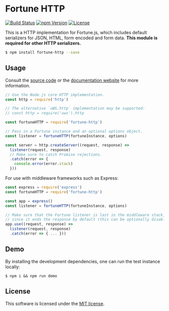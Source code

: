 # Fortune HTTP

[![Build Status](https://img.shields.io/travis/fortunejs/fortune-http/master.svg?style=flat-square)](https://travis-ci.org/fortunejs/fortune-http)
[![npm Version](https://img.shields.io/npm/v/fortune-http.svg?style=flat-square)](https://www.npmjs.com/package/fortune-http)
[![License](https://img.shields.io/npm/l/fortune-http.svg?style=flat-square)](https://raw.githubusercontent.com/fortunejs/fortune-http/master/LICENSE)

This is a HTTP implementation for Fortune.js, which includes default serializers for JSON, HTML, form encoded and form data. **This module is required for other HTTP serializers.**

```sh
$ npm install fortune-http --save
```


## Usage

Consult the [source code](https://github.com/fortunejs/fortune-http/tree/master/lib) or the [documentation website](http://fortune.js.org/api) for more information.

```js
// Use the Node.js core HTTP implementation.
const http = require('http')

// The alternative `uWS.http` implementation may be supported:
// const http = require('uws').http

const fortuneHTTP = require('fortune-http')

// Pass in a Fortune instance and an optional options object.
const listener = fortuneHTTP(fortuneInstance, options)

const server = http.createServer((request, response) =>
  listener(request, response)
  // Make sure to catch Promise rejections.
  .catch(error => {
    console.error(error.stack)
  }))
```

For use with middleware frameworks such as Express:

```js
const express = require('express')
const fortuneHTTP = require('fortune-http')

const app = express()
const listener = fortuneHTTP(fortuneInstance, options)

// Make sure that the Fortune listener is last in the middleware stack,
// since it ends the response by default (this can be optionally disabled).
app.use((request, response) =>
  listener(request, response)
  .catch(error => { ... }))
```


## Demo

By installing the development dependencies, one can run the test instance locally:

```
$ npm i && npm run demo
```


## License

This software is licensed under the [MIT license](https://raw.githubusercontent.com/fortunejs/fortune-http/master/LICENSE).
